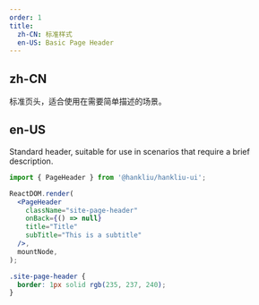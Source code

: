 ```yaml
---
order: 1
title:
  zh-CN: 标准样式
  en-US: Basic Page Header
---
```


## zh-CN

标准页头，适合使用在需要简单描述的场景。

## en-US

Standard header, suitable for use in scenarios that require a brief description.

```jsx
import { PageHeader } from '@hankliu/hankliu-ui';

ReactDOM.render(
  <PageHeader
    className="site-page-header"
    onBack={() => null}
    title="Title"
    subTitle="This is a subtitle"
  />,
  mountNode,
);
```

```css
.site-page-header {
  border: 1px solid rgb(235, 237, 240);
}
```
